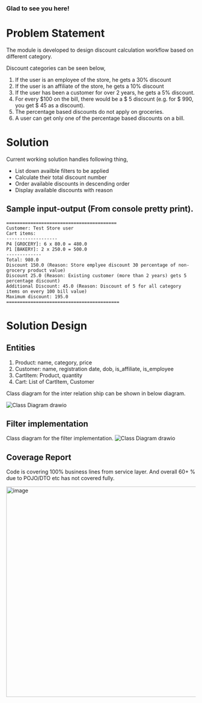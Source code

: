 ### Glad to see you here!  

# Problem Statement
The module is developed to design discount calculation workflow based on different category.

Discount categories can be seen below,
1.	If the user is an employee of the store, he gets a 30% discount
2.	If the user is an affiliate of the store, he gets a 10% discount
3.	If the user has been a customer for over 2 years, he gets a 5% discount.
4.	For every $100 on the bill, there would be a $ 5 discount (e.g. for $ 990, you get $ 45 as a discount).
5.	The percentage based discounts do not apply on groceries.
6.	A user can get only one of the percentage based discounts on a bill.

# Solution

Current working solution handles following thing,
- List down availble filters to be applied
- Calculate their total discount number
- Order available discounts in descending order
- Display available discounts with reason

## Sample input-output (From console pretty print).

```
=========================================
Customer: Test Store user
Cart items: 
-------------------
P4 [GROCERY]: 6 x 80.0 = 480.0
P1 [BAKERY]: 2 x 250.0 = 500.0
-------------
Total: 980.0
Discount 150.0 (Reason: Store emplyee discount 30 percentage of non-grocery product value)
Discount 25.0 (Reason: Existing customer (more than 2 years) gets 5 percentage discount)
Additional Discount: 45.0 (Reason: Discount of 5 for all category items on every 100 bill value)
Maximum discount: 195.0
==========================================
```

# Solution Design

## Entities
1. Product: name, category, price
2. Customer: name, registration date, dob, is_affiliate, is_employee
3. CartItem: Product, quantity
4. Cart: List of CartItem, Customer

Class diagram for the inter relation ship can be shown in below diagram.

![Class Diagram drawio](https://github.com/user-attachments/assets/6a4eba4d-812e-4c5c-847b-1f1351266119)


## Filter implementation
Class diagram for the filter implementation.
![Class Diagram drawio](https://github.com/user-attachments/assets/e521a3a4-4a02-4c5d-87e2-4d72aff83d03)


## Coverage Report
Code is covering 100% business lines from service layer. And overall 60+ % due to POJO/DTO etc has not covered fully.

<img width="559" alt="image" src="https://github.com/user-attachments/assets/1c1ec487-d7b1-4916-99d8-9a91337adfa5">
